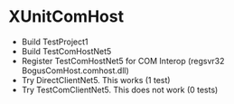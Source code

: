 # XUnitComHost

- Build TestProject1
- Build TestComHostNet5
- Register TestComHostNet5 for COM Interop (regsvr32 BogusComHost.comhost.dll)
- Try DirectClientNet5. This works (1 test)
- Try TestComClientNet5. This does not work (0 tests)
